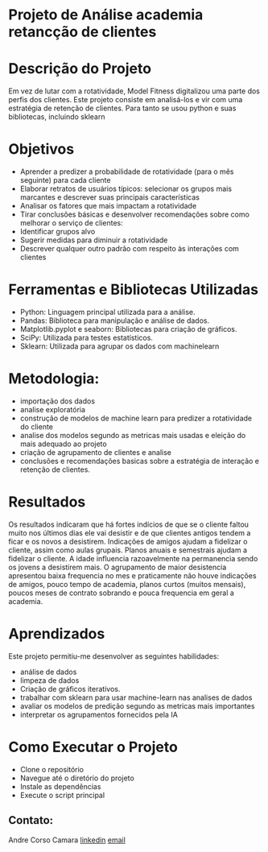 # Projeto de Análise academia retancção de clientes
# Descrição do Projeto
Em vez de lutar com a rotatividade, Model Fitness digitalizou uma parte dos perfis dos clientes. Este projeto consiste em analisá-los e vir com uma estratégia de retenção de clientes. Para tanto se usou python e suas bibliotecas, incluindo sklearn

# Objetivos
- Aprender a predizer a probabilidade de rotatividade (para o mês seguinte) para cada cliente
- Elaborar retratos de usuários típicos: selecionar os grupos mais marcantes e descrever suas principais características
- Analisar os fatores que mais impactam a rotatividade
- Tirar conclusões básicas e desenvolver recomendações sobre como melhorar o serviço de clientes:
- Identificar grupos alvo
- Sugerir medidas para diminuir a rotatividade
- Descrever qualquer outro padrão com respeito às interações com clientes

# Ferramentas e Bibliotecas Utilizadas
- Python: Linguagem principal utilizada para a análise.
- Pandas: Biblioteca para manipulação e análise de dados.
- Matplotlib.pyplot e seaborn: Bibliotecas para criação de gráficos.
- SciPy: Utilizada para testes estatísticos.
- Sklearn: Utilizada para agrupar os dados com machinelearn

# Metodologia:
- importação dos dados
- analise exploratória
- construção de modelos de machine learn para predizer a rotatividade do cliente
- analise dos modelos segundo as metricas mais usadas e eleição do mais adequado ao projeto
- criação de agrupamento de clientes e analise
- conclusões e recomendações basicas sobre a estratégia de interação e retenção de clientes.

# Resultados
Os resultados indicaram que há fortes indícios de que se o cliente faltou muito nos últimos dias ele vai desistir e de que clientes antigos tendem a ficar e os novos a desistirem. Indicações de amigos ajudam a fidelizar o cliente, assim como aulas grupais. Planos anuais e semestrais ajudam a fidelizar o cliente. A idade influencia razoavelmente na permanencia sendo os jovens a desistirem mais.
O agrupamento de maior desistencia apresentou baixa frequencia no mes e praticamente não houve indicações de amigos, pouco tempo de academia, planos curtos (muitos mensais), poucos meses de contrato sobrando e pouca frequencia em geral a academia.

# Aprendizados
Este projeto permitiu-me desenvolver as seguintes habilidades:

- análise de dados
- limpeza de dados
- Criação de gráficos iterativos.
- trabalhar com sklearn para usar machine-learn nas analises de dados
- avaliar os modelos de predição segundo as metricas mais importantes
- interpretar os agrupamentos fornecidos pela IA

# Como Executar o Projeto

- Clone o repositório
- Navegue até o diretório do projeto
- Instale as dependências
- Execute o script principal


## Contato:
Andre Corso Camara
[linkedin](https://www.linkedin.com/in/andre-corso-c%C3%A2mara/)
[email](devandrecorso@hotmail.com)